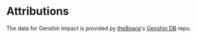 # Attributions
The data for Genshin Impact is provided py [theBowja](https://github.com/thebowja/)'s [Genshin DB](https://github.com/thebowja/genshin-db) repo.
